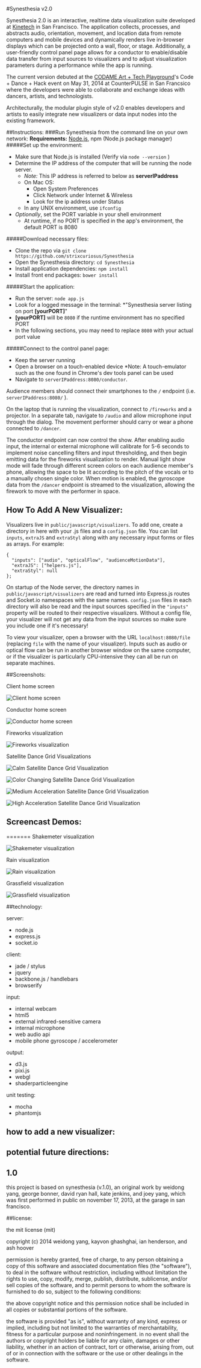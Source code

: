 #Synesthesia v2.0

Synesthesia 2.0 is an interactive, realtime data visualization suite developed at [Kinetech](http://kine-tech.org/) in San Francisco.
The application collects, processes, and abstracts audio, orientation, movement, and location data from remote computers and mobile devices and dynamically renders live in-browser displays which can be projected onto a wall, floor, or stage. 
Additionally, a user-friendly control panel page allows for a conductor to enable/disable data transfer from input sources to visualizers and to adjust visualization parameters during a performance while the app is running.

The current version debuted at the [CODAME Art + Tech Playground](http://www.codame.com/)'s Code + Dance + Hack event on May 31, 2014 at CounterPULSE in San Francsico where the developers were able to collaborate and exchange ideas with dancers, artists, and technologists. 

Architecturally, the modular plugin style of v2.0 enables developers and artists to easily integrate new visualizers or data input nodes into the existing framework. 

##Instructions:
###Run Synesthesia from the command line on your own network:
**Requirements:** [Node.js](http://nodejs.org/), npm (Node.js package manager)
#####Set up the environment:
  * Make sure that Node.js is installed (Verify via `node --version` ) 
  * Determine the IP address of the computer that will be running the node server.
    * _Note:_ This IP address is referred to below as **serverIPaddress**
    * On Mac OS:
      * Open System Preferences
      * Click Network under Internet & Wireless
      * Look for the ip address under Status
    * In any UNIX environment, use `ifconfig` 
  * _Optionally_, set the PORT variable in your shell environment
    * At runtime, if no PORT is specified in the app's environment, the default PORT is 8080

#####Download necessary files:
  * Clone the repo via `git clone https://github.com/strixcuriosus/Synesthesia`
  * Open the Synesthesia directory: `cd Synesthesia`
  * Install application dependencies: `npm install`
  * Install front end packages: `bower install`

#####Start the application:
  * Run the server: `node app.js` 
  * Look for a logged message in the terminal:
   *"Synesthesia server listing on port __[yourPORT]__"
   * __[yourPORT]__ will be `8080` if the runtime environment has no specified PORT
   * In the following sections, you may need to replace `8080` with your actual port value

#####Connect to the control panel page:
  * Keep the server running
  * Open a browser on a touch-enabled device 
    *Note: A touch-emulator such as the one found in Chrome's dev tools panel can be used
  * Navigate to `serverIPaddress:8080/conductor`.


Audience members should connect their smartphones to the `/` endpoint (i.e. `serverIPaddress:8080/` ). 

On the laptop that is running the visualization, connect to `/fireworks` and a projector. In a separate tab, navigate to `/audio` and allow microphone input through the dialog. The movement performer should carry or wear a phone connected to `/dancer`.


The conductor endpoint can now control the show. After enabling audio input, the internal or external microphone will calibrate for 5-6 seconds to implement noise cancelling filters and input thresholding, and then begin emitting data for the fireworks visualization to render. Manual light show mode will fade through different screen colors on each audience member's phone, allowing the space to be lit according to the pitch of the vocals or to a manually chosen single color. When motion is enabled, the gyroscope data from the `/dancer` endpoint is streamed to the visualization, allowing the firework to move with the performer in space. 



## How To Add A New Visualizer: 

Visualizers live in `public/javascript/visualizers`. To add one, create a directory in here with your .js files and a `config.json` file. You can list `inputs`, `extraJS` and `extraStyl` along with any necessary input forms or files as arrays. For example:

    {
      "inputs": ["audio", "opticalFlow", "audienceMotionData"],
      "extraJS": ["helpers.js"],
      "extraStyl": null
    };
 
On startup of the Node server, the directory names in `public/javascript/visualizers` are read and turned into Express.js routes and Socket.io namespaces with the same names. `config.json` files in each directory will also be read and the input sources specified in the `"inputs"` property will be routed to their respective visualizers. Without a config file, your visualizer will not get any data from the input sources so make sure you include one if it's necessary!

To view your visualizer, open a browser with the URL `localhost:8080/file` (replacing `file` with the name of your visualizer). Inputs such as audio or optical flow can be run in another browser window on the same computer, or if the visualizer is particularly CPU-intensive they can all be run on separate machines.


##Screenshots:

Client home screen

![Client home screen](/screenshots/ClientView.png "Client Home Screen")

Conductor home screen

![Conductor home screen](/screenshots/conductorScreen2.png "Conductor Control Panel Page")

Fireworks visualization

![Fireworks visualization](/screenshots/fireworks.png "Fireworks display with audio and phone motion")

Satellite Dance Grid Visualizations

![Calm Satellite Dance Grid Visualization](/screenshots/SatelliteDanceGrid/CalmGrid.png "Dance grid display with thin lines correlating to low acceleration")

![Color Changing Satellite Dance Grid Visualization](/screenshots/SatelliteDanceGrid/ColorChange.png "Dance grid display with color changes corresponding to max frequency of audio input")

![Medium Acceleration Satellite Dance Grid Visualization](/screenshots/SatelliteDanceGrid/RampUpGrid.png "Dance grid display with medium-thick lines correlating to moderate acceleration")

![High Acceleration Satellite Dance Grid Visualization](/screenshots/SatelliteDanceGrid/RampUpGrid2.png "Dance grid display with thick, bold lines correlating to high acceleration")

## Screencast Demos:
=======
Shakemeter visualization

![Shakemeter visualization](/screenshots/shakemeter.png "Shakemeter display from phone motion")

Rain visualization

![Rain visualization](/screenshots/rain.png "Rain display from optical flow data")

Grassfield visualization

![Grassfield visualization](/screenshots/grassfield.png "Grassfield display from optical flow data")


##technology:

server:
  - node.js
  - express.js
  - socket.io

client:
  - jade / stylus
  - jquery
  - backbone.js / handlebars
  - browserify

input:
  - internal webcam
  - html5
  - external infrared-sensitive camera
  - internal microphone
  - web audio api
  - mobile phone gyroscope / accelerometer

output:
  - d3.js
  - pixi.js
  - webgl
  - shaderparticleengine

unit testing:
  - mocha
  - phantomjs

## how to add a new visualizer: 

## potential future directions:

## 1.0
this project is based on synesthesia (v.1.0), an original work by weidong yang, george bonner, david ryan hall, kate jenkins, and joey yang, which was first performed in public on november 17, 2013, at the garage in san francisco.

##license:

the mit license (mit)

copyright (c) 2014 weidong yang, kayvon ghashghai, ian henderson, and ash hoover

permission is hereby granted, free of charge, to any person obtaining a copy of this software and associated documentation files (the "software"), to deal in the software without restriction, including without limitation the rights to use, copy, modify, merge, publish, distribute, sublicense, and/or sell copies of the software, and to permit persons to whom the software is furnished to do so, subject to the following conditions:

the above copyright notice and this permission notice shall be included in
all copies or substantial portions of the software.

the software is provided "as is", without warranty of any kind, express or implied, including but not limited to the warranties of merchantability, fitness for a particular purpose and noninfringement. in no event shall the authors or copyright holders be liable for any claim, damages or other liability, whether in an action of contract, tort or otherwise, arising from, out of or in connection with the software or the use or other dealings in the software.

